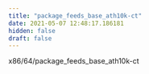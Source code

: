 ```yaml
---
title: "package_feeds_base_ath10k-ct"
date: 2021-05-07 12:48:17.186181
hidden: false
draft: false
---
```


x86/64/package_feeds_base_ath10k-ct

